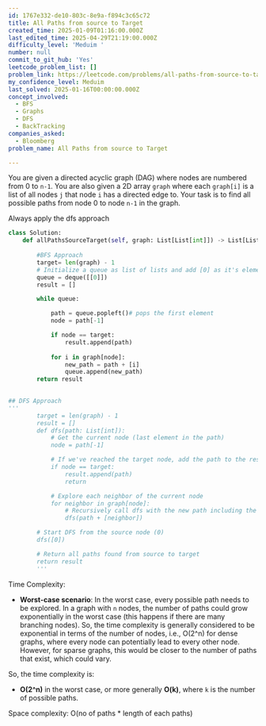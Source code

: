 ```yaml
---
id: 1767e332-de10-803c-8e9a-f894c3c65c72
title: All Paths from source to Target
created_time: 2025-01-09T01:16:00.000Z
last_edited_time: 2025-04-29T21:19:00.000Z
difficulty_level: 'Meduim '
number: null
commit_to_git_hub: 'Yes'
leetcode_problem_list: []
problem_link: https://leetcode.com/problems/all-paths-from-source-to-target/description/
my_confidence_level: Meduim
last_solved: 2025-01-16T00:00:00.000Z
concept_involved:
  - BFS
  - Graphs
  - DFS
  - BackTracking
companies_asked:
  - Bloomberg
problem_name: All Paths from source to Target

---
```


You are given a directed acyclic graph (DAG) where nodes are numbered from 0 to `n-1`. You are also given a 2D array `graph` where each `graph[i]` is a list of all nodes `j` that node `i` has a directed edge to. Your task is to find all possible paths from node 0 to node `n-1` in the graph.

Always apply the dfs approach

```python
class Solution:
    def allPathsSourceTarget(self, graph: List[List[int]]) -> List[List[int]]:
        
        #BFS Approach
        target= len(graph) - 1
        # Initialize a queue as list of lists and add [0] as it's element
        queue = deque([[0]]) 
        result = []

        while queue: 

            path = queue.popleft()# pops the first element
            node = path[-1]

            if node == target: 
                result.append(path)
            
            for i in graph[node]: 
                new_path = path + [i]
                queue.append(new_path)
        return result
        

## DFS Approach 
'''
        target = len(graph) - 1
        result = [] 
        def dfs(path: List[int]):
            # Get the current node (last element in the path)
            node = path[-1]

            # If we've reached the target node, add the path to the result
            if node == target: 
                result.append(path)
                return 

            # Explore each neighbor of the current node
            for neighbor in graph[node]: 
                # Recursively call dfs with the new path including the neighbor
                dfs(path + [neighbor])

        # Start DFS from the source node (0)
        dfs([0])

        # Return all paths found from source to target
        return result
        '''
```

Time Complexity:

*   **Worst-case scenario**: In the worst case, every possible path needs to be explored. In a graph with `n` nodes, the number of paths could grow exponentially in the worst case (this happens if there are many branching nodes). So, the time complexity is generally considered to be exponential in terms of the number of nodes, i.e., O(2^n) for dense graphs, where every node can potentially lead to every other node. However, for sparse graphs, this would be closer to the number of paths that exist, which could vary.

So, the time complexity is:

*   **O(2^n)** in the worst case, or more generally **O(k)**, where `k` is the number of possible paths.

Space complexity: O(no of paths  \* length of each paths)
